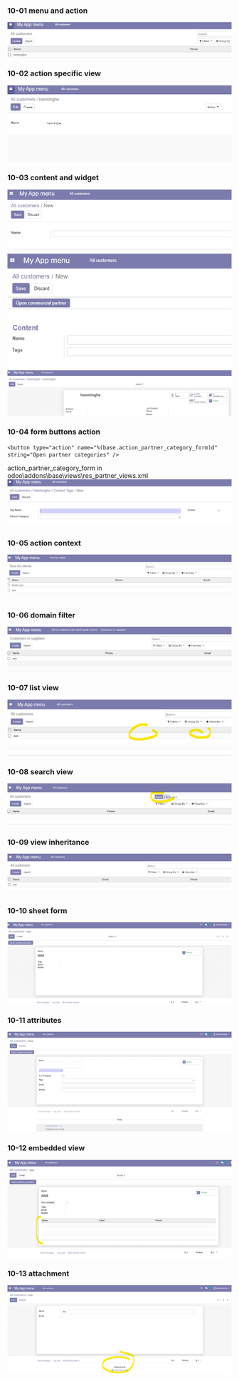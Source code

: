 ### 10-01 menu and action

<img src="https://github.com/hanminghe/myodoo12tests/blob/master/img/043.png" >

### 10-02 action specific view
<img src="https://github.com/hanminghe/myodoo12tests/blob/master/img/044.png" >

### 10-03 content and widget 

<img src="https://github.com/hanminghe/myodoo12tests/blob/master/img/045.png" >
<img src="https://github.com/hanminghe/myodoo12tests/blob/master/img/046.png" >
<img src="https://github.com/hanminghe/myodoo12tests/blob/master/img/047.png" >

### 10-04 form buttons action 


```
<button type="action" name="%(base.action_partner_category_form)d" string="Open partner categories" />
```
action_partner_category_form in odoo\addons\base\views\res_partner_views.xml 
<img src="https://github.com/hanminghe/myodoo12tests/blob/master/img/048.png" >

### 10-05 action context

<img src="https://github.com/hanminghe/myodoo12tests/blob/master/img/049.png" >

### 10-06 domain filter

<img src="https://github.com/hanminghe/myodoo12tests/blob/master/img/050.png" >


### 10-07 list view

<img src="https://github.com/hanminghe/myodoo12tests/blob/master/img/051.png" >


### 10-08 search view

<img src="https://github.com/hanminghe/myodoo12tests/blob/master/img/052.png" >

### 10-09 view inheritance

<img src="https://github.com/hanminghe/myodoo12tests/blob/master/img/053.png" >

### 10-10 sheet form

<img src="https://github.com/hanminghe/myodoo12tests/blob/master/img/054.png" >

### 10-11 attributes

<img src="https://github.com/hanminghe/myodoo12tests/blob/master/img/055.png" >

### 10-12 embedded view

<img src="https://github.com/hanminghe/myodoo12tests/blob/master/img/056.png" >

### 10-13 attachment

<img src="https://github.com/hanminghe/myodoo12tests/blob/master/img/057.png" >